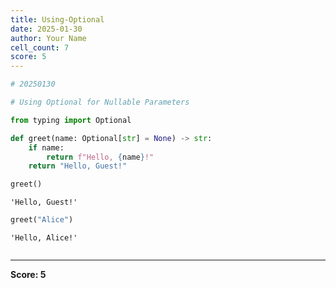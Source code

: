 ```yaml
---
title: Using-Optional
date: 2025-01-30
author: Your Name
cell_count: 7
score: 5
---
```


```python
# 20250130
```


```python
# Using Optional for Nullable Parameters
```


```python
from typing import Optional

```


```python
def greet(name: Optional[str] = None) -> str:
    if name:
        return f"Hello, {name}!"
    return "Hello, Guest!"
```


```python
greet()
```




    'Hello, Guest!'




```python
greet("Alice")
```




    'Hello, Alice!'




```python

```


---
**Score: 5**
